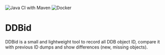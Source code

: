 ![Java CI with Maven](https://github.com/mbuechner/ddbid/workflows/Java%20CI%20with%20Maven/badge.svg) ![Docker](https://github.com/mbuechner/ddbid/workflows/Docker/badge.svg)

# DDBid
DDBid is a small and lightweight tool to record all DDB object ID, compare it with previous ID dumps and show differences (new, missing objects).
